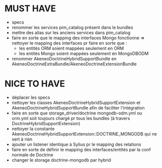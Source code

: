 # MUST HAVE
 - specs
 - renommer les services pim_catalog présent dans le bundles
 - mettre des alias sur les anciens services dans pim_catalog
 - faire en sorte que le mapping des interfaces Mongo fonctionne => nettoyer le mapping des interfaces pr faire en sorte que :
    - les entités ORM soient mappées seulement en ORM
    - les entités Mongo soient mappées seulement en MongoDBODM
 - renommer AkeneoDoctrineHybridSupportBundle en AkeneoDoctrineExtraBundle/AkeneoDoctrineExtensionBundle
 
# NICE TO HAVE
 - déplacer les specs
 - nettoyer les classes AkeneoDoctrineHybridSupportExtension et AkeneoDoctrineHybridSupportBundle afin de faciliter l'intégration
 - faire en sorte que storage_driver/doctrine mongodb-odm.yml ou orm.yml soit toujours chargé pr tous les bundles (à travers DoctrineHybridSupportExtension)
 - nettoyer la constante AkeneoDoctrineHybridSupportExtension::DOCTRINE_MONGODB qui ne sert à rien
 - ajouter un listener identique à Sylius pr le mapping des relations
 - faire en sorte de définir le mapping des interfaces/entités par la conf normale de Doctrine
 - changer le storage doctrine-mongodb par hybrid   
